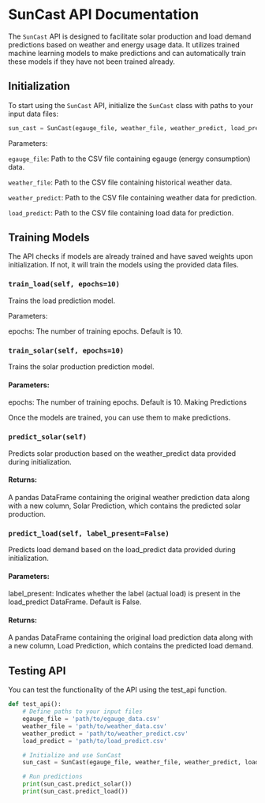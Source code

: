 #  SunCast API Documentation

The `SunCast` API is designed to facilitate solar production and load demand predictions based on weather and energy usage data. It utilizes trained machine learning models to make predictions and can automatically train these models if they have not been trained already.

## Initialization

To start using the `SunCast` API, initialize the `SunCast` class with paths to your input data files:

```python 
sun_cast = SunCast(egauge_file, weather_file, weather_predict, load_predict)
```

Parameters:

`egauge_file`: Path to the CSV file containing egauge (energy consumption) data.

`weather_file`: Path to the CSV file containing historical weather data.

`weather_predict`: Path to the CSV file containing weather data for prediction.

`load_predict`: Path to the CSV file containing load data for prediction.

 ## Training Models

The API checks if models are already trained and have saved weights upon initialization. If not, it will train the models using the provided data files.

### `train_load(self, epochs=10)`
Trains the load prediction model.

Parameters:

epochs: The number of training epochs. Default is 10.
### `train_solar(self, epochs=10)`
Trains the solar production prediction model.

#### Parameters:

epochs: The number of training epochs. Default is 10.
Making Predictions

Once the models are trained, you can use them to make predictions.

### `predict_solar(self)`
Predicts solar production based on the weather_predict data provided during initialization.

#### Returns: 
A pandas DataFrame containing the original weather prediction data along with a new column, Solar Prediction, which contains the predicted solar production.

### `predict_load(self, label_present=False)`
Predicts load demand based on the load_predict data provided during initialization.

#### Parameters:

label_present: Indicates whether the label (actual load) is present in the load_predict DataFrame. Default is False.
#### Returns: 
A pandas DataFrame containing the original load prediction data along with a new column, Load Prediction, which contains the predicted load demand.

## Testing API

You can test the functionality of the API using the test_api function.

```python
def test_api():
    # Define paths to your input files
    egauge_file = 'path/to/egauge_data.csv'
    weather_file = 'path/to/weather_data.csv'
    weather_predict = 'path/to/weather_predict.csv'
    load_predict = 'path/to/load_predict.csv'

    # Initialize and use SunCast
    sun_cast = SunCast(egauge_file, weather_file, weather_predict, load_predict)

    # Run predictions
    print(sun_cast.predict_solar())
    print(sun_cast.predict_load())
```